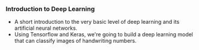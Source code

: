 ### Introduction to Deep Learning
- A short introduction to the very basic level of deep learning and its artificial neural networks.
- Using Tensorflow and Keras, we're going to build a deep learning model that can classify images of handwriting numbers.
